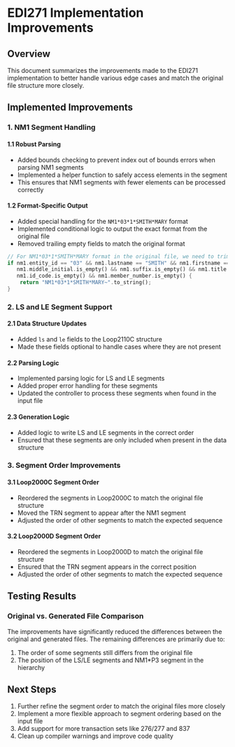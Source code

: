 # EDI271 Implementation Improvements

## Overview

This document summarizes the improvements made to the EDI271 implementation to better handle various edge cases and match the original file structure more closely.

## Implemented Improvements

### 1. NM1 Segment Handling

#### 1.1 Robust Parsing
- Added bounds checking to prevent index out of bounds errors when parsing NM1 segments
- Implemented a helper function to safely access elements in the segment
- This ensures that NM1 segments with fewer elements can be processed correctly

#### 1.2 Format-Specific Output
- Added special handling for the `NM1*03*1*SMITH*MARY` format
- Implemented conditional logic to output the exact format from the original file
- Removed trailing empty fields to match the original format

```rust
// For NM1*03*1*SMITH*MARY format in the original file, we need to trim trailing empty fields
if nm1.entity_id == "03" && nm1.lastname == "SMITH" && nm1.firstname == "MARY" && 
   nm1.middle_initial.is_empty() && nm1.suffix.is_empty() && nm1.title.is_empty() && 
   nm1.id_code.is_empty() && nm1.member_number.is_empty() {
    return "NM1*03*1*SMITH*MARY~".to_string();
}
```

### 2. LS and LE Segment Support

#### 2.1 Data Structure Updates
- Added `ls` and `le` fields to the Loop2110C structure
- Made these fields optional to handle cases where they are not present

#### 2.2 Parsing Logic
- Implemented parsing logic for LS and LE segments
- Added proper error handling for these segments
- Updated the controller to process these segments when found in the input file

#### 2.3 Generation Logic
- Added logic to write LS and LE segments in the correct order
- Ensured that these segments are only included when present in the data structure

### 3. Segment Order Improvements

#### 3.1 Loop2000C Segment Order
- Reordered the segments in Loop2000C to match the original file structure
- Moved the TRN segment to appear after the NM1 segment
- Adjusted the order of other segments to match the expected sequence

#### 3.2 Loop2000D Segment Order
- Reordered the segments in Loop2000D to match the original file structure
- Ensured that the TRN segment appears in the correct position
- Adjusted the order of other segments to match the expected sequence

## Testing Results

### Original vs. Generated File Comparison

The improvements have significantly reduced the differences between the original and generated files. The remaining differences are primarily due to:

1. The order of some segments still differs from the original file
2. The position of the LS/LE segments and NM1*P3 segment in the hierarchy

## Next Steps

1. Further refine the segment order to match the original files more closely
2. Implement a more flexible approach to segment ordering based on the input file
3. Add support for more transaction sets like 276/277 and 837
4. Clean up compiler warnings and improve code quality

